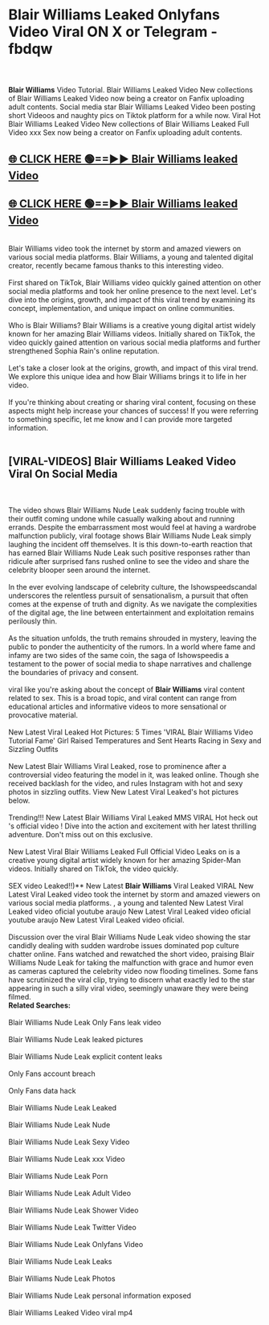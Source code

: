 <h1> Blair Williams Leaked Onlyfans Video Viral ON X or Telegram - fbdqw </h1>

# 
<br>
<strong>Blair Williams</strong> Video Tutorial. Blair Williams Leaked Video New collections of  Blair Williams Leaked Video now being a creator on Fanfix uploading adult contents. Social media star Blair Williams Leaked Video been posting short Videoos and naughty pics on Tiktok platform for a while now. Viral Hot Blair Williams Leaked Video New collections of Blair Williams Leaked Full Video xxx Sex now being a creator on Fanfix uploading adult contents.
<br>

## [🌐 CLICK HERE 🟢==►► Blair Williams leaked Video ](https://onlyclips.site?title=Blair_Williams&ref=git)


## [🌐 CLICK HERE 🟢==►► Blair Williams leaked Video ](https://onlyclips.site?title=Blair_Williams&ref=git)

<br>
Blair Williams video took the internet by storm and amazed viewers on various social media platforms. Blair Williams, a young and talented digital creator, recently became famous thanks to this interesting video.
<br><br>
First shared on TikTok, Blair Williams video quickly gained attention on other social media platforms and took her online presence to the next level. Let's dive into the origins, growth, and impact of this viral trend by examining its concept, implementation, and unique impact on online communities.
<br><br>
Who is Blair Williams? Blair Williams is a creative young digital artist widely known for her amazing Blair Williams videos. Initially shared on TikTok, the video quickly gained attention on various social media platforms and further strengthened Sophia Rain's online reputation.
<br><br>
Let's take a closer look at the origins, growth, and impact of this viral trend. We explore this unique idea and how Blair Williams brings it to life in her video.
<br><br>
If you're thinking about creating or sharing viral content, focusing on these aspects might help increase your chances of success! If you were referring to something specific, let me know and I can provide more targeted information.
<br><br>
<h2>[VIRAL-VIDEOS] Blair Williams Leaked Video Viral On Social Media</h2>
<br><br>
The video shows Blair Williams Nude Leak suddenly facing trouble with their outfit coming undone while casually walking about and running errands. Despite the embarrassment most would feel at having a wardrobe malfunction publicly, viral footage shows Blair Williams Nude Leak simply laughing the incident off themselves. It is this down-to-earth reaction that has earned Blair Williams Nude Leak such positive responses rather than ridicule after surprised fans rushed online to see the video and share the celebrity blooper seen around the internet.
<br><br>
In the ever evolving landscape of celebrity culture, the Ishowspeedscandal underscores the relentless pursuit of sensationalism, a pursuit that often comes at the expense of truth and dignity. As we navigate the complexities of the digital age, the line between entertainment and exploitation remains perilously thin.
<br><br>
As the situation unfolds, the truth remains shrouded in mystery, leaving the public to ponder the authenticity of the rumors. In a world where fame and infamy are two sides of the same coin, the saga of Ishowspeedis a testament to the power of social media to shape narratives and challenge the boundaries of privacy and consent.
<br><br>
viral like you're asking about the concept of <strong>Blair Williams</strong> viral content related to sex. This is a broad topic, and viral content can range from educational articles and informative videos to more sensational or provocative material.
<br><br>
New Latest Viral Leaked Hot Pictures: 5 Times 'VIRAL Blair Williams Video Tutorial Fame' Girl Raised Temperatures and Sent Hearts Racing in Sexy and Sizzling Outfits
<br><br>
New Latest Blair Williams Viral Leaked, rose to prominence after a controversial video featuring the model in it, was leaked online. Though she received backlash for the video, and rules Instagram with hot and sexy photos in sizzling outfits. View New Latest Viral Leaked's hot pictures below.
<br><br>
Trending!!! New Latest Blair Williams Viral Leaked MMS VIRAL Hot heck out 's official video ! Dive into the action and excitement with her latest thrilling adventure. Don't miss out on this exclusive.
<br><br>
New Latest Viral Blair Williams Leaked Full Official Video Leaks on  is a creative young digital artist widely known for her amazing Spider-Man videos. Initially shared on TikTok, the video quickly.
<br><br>
SEX video Leaked!!)** New Latest <strong>Blair Williams</strong> Viral Leaked VIRAL New Latest Viral Leaked video took the internet by storm and amazed viewers on various social media platforms. , a young and talented New Latest Viral Leaked video oficial youtube araujo New Latest Viral Leaked video oficial youtube araujo New Latest Viral Leaked video oficial.
<br><br>
Discussion over the viral Blair Williams Nude Leak video showing the star candidly dealing with sudden wardrobe issues dominated pop culture chatter online. Fans watched and rewatched the short video, praising Blair Williams Nude Leak for taking the malfunction with grace and humor even as cameras captured the celebrity video now flooding timelines. Some fans have scrutinized the viral clip, trying to discern what exactly led to the star appearing in such a silly viral video, seemingly unaware they were being filmed.
<br>
<strong>Related Searches:</strong>
<br><br>
Blair Williams Nude Leak Only Fans leak video
<br><br>
Blair Williams Nude Leak leaked pictures
<br><br>
Blair Williams Nude Leak explicit content leaks
<br><br>
Only Fans account breach
<br><br>
Only Fans data hack
<br><br>
Blair Williams Nude Leak Leaked
<br><br>
Blair Williams Nude Leak Nude
<br><br>
Blair Williams Nude Leak Sexy Video
<br><br>
Blair Williams Nude Leak xxx Video
<br><br>
Blair Williams Nude Leak Porn
<br><br>
Blair Williams Nude Leak Adult Video
<br><br>
Blair Williams Nude Leak Shower Video
<br><br>
Blair Williams Nude Leak Twitter Video
<br><br>
Blair Williams Nude Leak Onlyfans Video
<br><br>
Blair Williams Nude Leak Leaks
<br><br>
Blair Williams Nude Leak Photos
<br><br>
Blair Williams Nude Leak personal information exposed
<br><br>
Blair Williams Leaked Video viral mp4